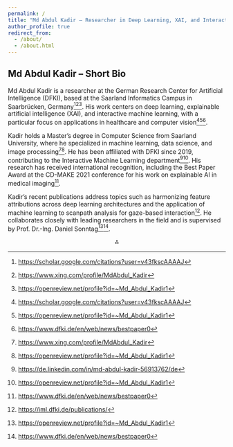```yaml
---
permalink: /
title: "Md Abdul Kadir – Researcher in Deep Learning, XAI, and Interactive Machine Learning"
author_profile: true
redirect_from: 
  - /about/
  - /about.html
---
```


## Md Abdul Kadir – Short Bio

Md Abdul Kadir is a researcher at the German Research Center for Artificial Intelligence (DFKI), based at the Saarland Informatics Campus in Saarbrücken, Germany[^2][^3][^4]. His work centers on deep learning, explainable artificial intelligence (XAI), and interactive machine learning, with a particular focus on applications in healthcare and computer vision[^2][^4][^5].

Kadir holds a Master’s degree in Computer Science from Saarland University, where he specialized in machine learning, data science, and image processing[^3][^4]. He has been affiliated with DFKI since 2019, contributing to the Interactive Machine Learning department[^1][^4]. His research has received international recognition, including the Best Paper Award at the CD-MAKE 2021 conference for his work on explainable AI in medical imaging[^5].

Kadir’s recent publications address topics such as harmonizing feature attributions across deep learning architectures and the application of machine learning to scanpath analysis for gaze-based interaction[^7]. He collaborates closely with leading researchers in the field and is supervised by Prof. Dr.-Ing. Daniel Sonntag[^4][^5].

<div style="text-align: center">⁂</div>

[^1]: https://de.linkedin.com/in/md-abdul-kadir-56913762/de  
[^2]: https://scholar.google.com/citations?user=v43fkscAAAAJ  
[^3]: https://www.xing.com/profile/MdAbdul_Kadir  
[^4]: https://openreview.net/profile?id=~Md_Abdul_Kadir1  
[^5]: https://www.dfki.de/en/web/news/bestpaper0  
[^6]: https://saarland-informatics-campus.de/en/forschung-research/  
[^7]: https://iml.dfki.de/publications/  
[^8]: https://www.uni-saarland.de/en/research/profile/computer-science.html  
[^9]: https://ai-in-medicine.dfki.de  
[^10]: https://www.uni-saarland.de/en/computerscience.html  
[^11]: https://iml.dfki.de/tag/md-abdul-kadir/  
[^12]: https://www.eurekalert.org/news-releases/939625  
[^13]: https://www.dfki.de/en/web/research/research-departments/institute-for-information-systems  
[^14]: https://saarland-informatics-campus.de/en/forschung-research/research-institutes/  
[^15]: https://www.dfki.de/en/web/about-us/locations-contact/saarbruecken  
[^16]: https://www.dfki.de/en/web/about-us/governance/mission-statement  
[^17]: https://www.dfki.de/en/web/research/research-departments/agents-and-simulated-reality  
[^18]: https://www.dfki.de/~gebhard/
